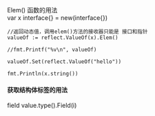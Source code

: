  Elem() 函数的用法   
    var x interface{} = new(interface{})

	//返回动态值，调用elem()方法的接收器只能是 接口和指针
	valueOf := reflect.ValueOf(x).Elem()

	//fmt.Printf("%v\n", valueOf)

	valueOf.Set(reflect.ValueOf("hello"))

	fmt.Println(x.string())


#### 获取结构体标签的用法

   field value.type().Field(i)